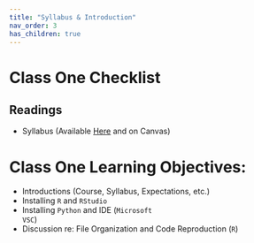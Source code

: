 ```yaml
---
title: "Syllabus & Introduction"
nav_order: 3
has_children: true
---
```



# Class One Checklist 

## Readings

- Syllabus (Available [Here](https://jaketruscott.github.io/CSS_POS_UF/syllabus.html) and on Canvas)

# Class One Learning Objectives: 

- Introductions (Course, Syllabus, Expectations, etc.)
- Installing <code>R</code> and <code>RStudio</code>
- Installing  <code>Python</code> and IDE (<code>Microsoft VSC</code>)
- Discussion re: File Organization and Code Reproduction (<code>R</code>)